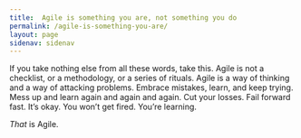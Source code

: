 ```yaml
---
title:  Agile is something you are, not something you do
permalink: /agile-is-something-you-are/
layout: page
sidenav: sidenav
---
```

If you take nothing else from all these words, take this. Agile is not a checklist, or a methodology, or a series of rituals. Agile is a way of thinking and a way of attacking problems. Embrace mistakes, learn, and keep trying. Mess up and learn again and again and again. Cut your losses. Fail forward fast. It’s okay. You won’t get fired. You’re learning.

_That_ is Agile.
